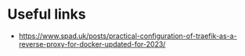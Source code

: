 # Useful links

- https://www.spad.uk/posts/practical-configuration-of-traefik-as-a-reverse-proxy-for-docker-updated-for-2023/

